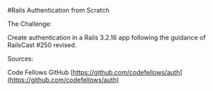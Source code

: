 #Rails Authentication from Scratch

The Challenge:

Create authentication in a Rails 3.2.16 app following the guidance of RailsCast #250 revised.

Sources:

Code Fellows GitHub [https://github.com/codefellows/auth](https://github.com/codefellows/auth)
